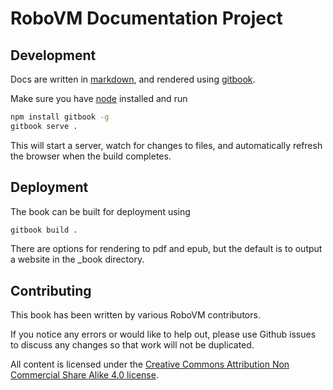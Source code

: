 # RoboVM Documentation Project

## Development

Docs are written in [markdown](http://daringfireball.net/projects/markdown/syntax), and rendered using [gitbook](https://github.com/GitbookIO/gitbook).

Make sure you have [node](https://nodejs.org/) installed and run

```bash
npm install gitbook -g
gitbook serve .
```

This will start a server, watch for changes to files, and automatically refresh the browser when the build completes.

## Deployment

The book can be built for deployment using

```bash
gitbook build .
```

There are options for rendering to pdf and epub, but the default is to output a website in the _book directory.

## Contributing

This book has been written by various RoboVM contributors.

If you notice any errors or would like to help out, please use Github issues to discuss any changes so that work will not be duplicated.

All content is licensed under the [Creative Commons Attribution Non Commercial Share Alike 4.0 license](http://creativecommons.org/licenses/by-nc-sa/4.0/).
